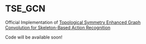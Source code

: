 # TSE_GCN
Official Implementation of [Topological Symmetry Enhanced Graph Convolution for Skeleton-Based Action Recognition](https://arxiv.org/abs/2411.12560)

Code will be available soon! 
